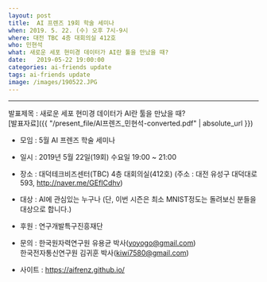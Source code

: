 ```yaml
---
layout: post
title:  AI 프렌즈 19회 학술 세미나
when: 2019. 5. 22. (수) 오후 7시-9시
where: 대전 TBC 4층 대회의실 412호
who: 민현석
what: 새로운 세포 현미경 데이터가 AI란 툴을 만났을 때?  
date:   2019-05-22 19:00:00
categories: ai-friends update
tags: ai-friends update
image: /images/190522.JPG
---
```

***  
발표제목 : 새로운 세포 현미경 데이터가 AI란 툴을 만났을 때?    
[발표자료]({{ "/present_file/AI프렌즈_민현석-converted.pdf" | absolute_url }})  

- 모임 : 5월 AI 프렌즈 학술 세미나
- 일시 : 2019년 5월 22일(19회) 수요일 19:00 ~ 21:00
- 장소 : 대덕테크비즈센터(TBC) 4층 대회의실(412호)
             (주소 : 대전 유성구 대덕대로 593, http://naver.me/GEfICdhv)
- 대상 : AI에 관심있는 누구나
             (단, 이번 시즌은 최소 MNIST정도는 돌려보신 분들을 대상으로 합니다.)



- 후원 : 연구개발특구진흥재단  
- 문의 : 한국원자력연구원 유용균 박사(yoyogo@gmail.com)  
             한국전자통신연구원 김귀훈 박사(kiwi7580@gmail.com)  
- 사이트 : https://aifrenz.github.io/ 
